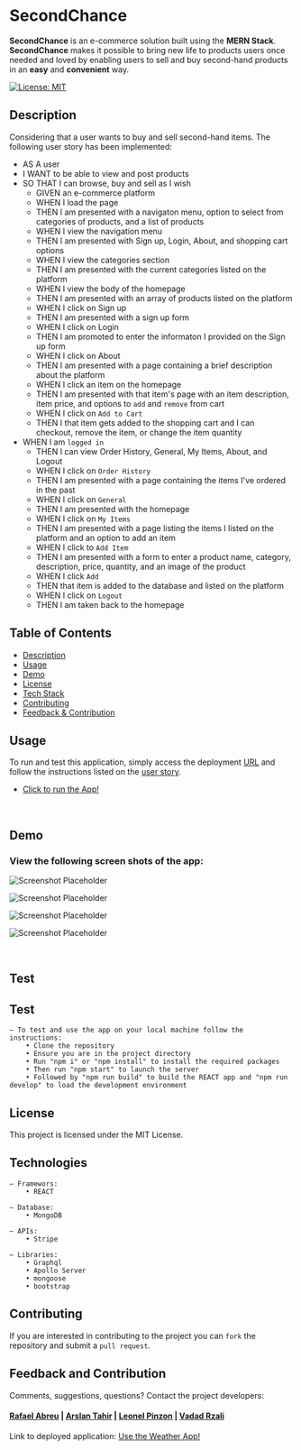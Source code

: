 # SecondChance
**SecondChance** is an e-commerce solution built using the **MERN Stack**. **SecondChance** makes it possible to bring new life to products users once needed and loved by enabling users to sell and buy second-hand products in an **easy** and **convenient** way.

[![License: MIT](https://img.shields.io/badge/License-MIT-blue.svg)](https://opensource.org/licenses/MIT)
## Description
Considering that a user wants to buy and sell second-hand items. The following user story has been implemented:
 - AS A user
 - I WANT to be able to view and post products
 - SO THAT I can browse, buy and sell as I wish
    - GIVEN an e-commerce platform
    - WHEN I load the page
    - THEN I am presented with a navigaton menu, option to select from categories of products, and a list of products
    - WHEN I view the navigation menu
    - THEN I am presented with Sign up, Login, About, and shopping cart options
    - WHEN I view the categories section
    - THEN I am presented with the current categories listed on the platform
    - WHEN I view the body of the homepage
    - THEN I am presented with an array of products listed on the platform
    - WHEN I click on Sign up
    - THEN I am presented with a sign up form
    - WHEN I click on Login
    - THEN I am promoted to enter the informaton I provided on the Sign up form
    - WHEN I click on About
    - THEN I am presented with a page containing a brief description about the platform
    - WHEN I click an item on the homepage
    - THEN I am presented with that item's page with an item description, item price, and options to `add` and `remove` from cart
    - WHEN I click on `Add to Cart`
    - THEN I that item gets added to the shopping cart and I can checkout, remove the item, or change the item quantity
- WHEN I am `logged in`
    - THEN I can view Order History, General, My Items, About, and Logout
    - WHEN I click on `Order History`
    - THEN I am presented with a page containing the items I've ordered in the past
    - WHEN I click on `General`
    - THEN I am presented with the homepage
    - WHEN I click on `My Items`
    - THEN I am presented with a page listing the items I listed on the platform and an option to add an item
    - WHEN I click to `Add Item`
    - THEN I am presented with a form to enter a product name, category, description, price, quantity, and an image of the product
    - WHEN I click `Add`
    - THEN that item is added to the database and listed on the platform
    - WHEN I click on `Logout`
    - THEN I am taken back to the homepage


## Table of Contents
- [Description](#description)
- [Usage](#usage)
- [Demo](#demo)
- [License](#license)
- [Tech Stack](#technologies)
- [Contributing](#contributing)
- [Feedback & Contribution](#feedback-and-contribution)

## Usage
To run and test this application, simply access the deployment [URL](https://second-chance-e-commerce.herokuapp.com/) and follow the instructions listed on the [user story](#description).

 - [Click to run the App!](https://second-chance-e-commerce.herokuapp.com/)


<br />

## Demo
### View the following screen shots of the app:
<!-- ADD SCREENSHOTS WHEN FRONT-END IS FINISHED -->
![Screenshot Placeholder]()
<br />

![Screenshot Placeholder]()
<br />

![Screenshot Placeholder]()
<br />

![Screenshot Placeholder]()

<br />

## Test
## Test
    – To test and use the app on your local machine follow the instructions:
        • Clone the repository
        • Ensure you are in the project directory
        • Run "npm i" or "npm install" to install the required packages
        • Then run "npm start" to launch the server
        • Followed by "npm run build" to build the REACT app and "npm run develop" to load the development environment

## License
This project is licensed under the MIT License.

## Technologies

    – Framewors:
        • REACT

    – Database:
        • MongoDB

    – APIs:
        • Stripe

    – Libraries:
        • Graphql
        • Apollo Server
        • mongoose
        • bootstrap
## Contributing
If you are interested in contributing to the project you can `fork` the repository and submit a `pull request`.

## Feedback and Contribution
Comments, suggestions, questions? Contact the project developers:
#### [Rafael Abreu](https://github.com/rfabreu) | [Arslan Tahir](https://github.com/tahir-arslan) | [Leonel Pinzon](https://github.com/Leman102) | [Vadad Rzali](https://github.com/vrzali)

Link to deployed application: [Use the Weather App!](https://second-chance-e-commerce.herokuapp.com/)